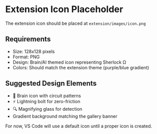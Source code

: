 # Extension Icon Placeholder

The extension icon should be placed at `extension/images/icon.png`

## Requirements
- Size: 128x128 pixels
- Format: PNG
- Design: Brain/AI themed icon representing Sherlock Ω
- Colors: Should match the extension theme (purple/blue gradient)

## Suggested Design Elements
- 🧠 Brain icon with circuit patterns
- ⚡ Lightning bolt for zero-friction
- 🔍 Magnifying glass for detection
- Gradient background matching the gallery banner

For now, VS Code will use a default icon until a proper icon is created.